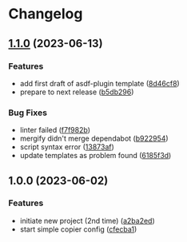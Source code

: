 # Changelog

## [1.1.0](https://github.com/kc-workspace/asdf-plugin-template/compare/v1.0.0...v1.1.0) (2023-06-13)


### Features

* add first draft of asdf-plugin template ([8d46cf8](https://github.com/kc-workspace/asdf-plugin-template/commit/8d46cf8f53086ef6d4db1d49737479625fb1b541))
* prepare to next release ([b5db296](https://github.com/kc-workspace/asdf-plugin-template/commit/b5db296b190533bdadbe4c04f2befd65fbab0d20))


### Bug Fixes

* linter failed ([f7f982b](https://github.com/kc-workspace/asdf-plugin-template/commit/f7f982b7bf8d76c940dc248b50fd879e0846b5b6))
* mergify didn't merge dependabot ([b922954](https://github.com/kc-workspace/asdf-plugin-template/commit/b922954c61ace94e5552699e0c10182243a763ce))
* script syntax error ([13873af](https://github.com/kc-workspace/asdf-plugin-template/commit/13873af5d95a3621dba1d20418b05fd3fa543eb9))
* update templates as problem found ([6185f3d](https://github.com/kc-workspace/asdf-plugin-template/commit/6185f3d2ebb5f1eae0328101c81bf7f64c68d76f))

## 1.0.0 (2023-06-02)


### Features

* initiate new project (2nd time) ([a2ba2ed](https://github.com/kc-workspace/asdf-plugin-template/commit/a2ba2ed2b07eb5f75118ec8b2c88f012b70252dc))
* start simple copier config ([cfecba1](https://github.com/kc-workspace/asdf-plugin-template/commit/cfecba1938a48de2592142c9073aaa14e76b44ea))

